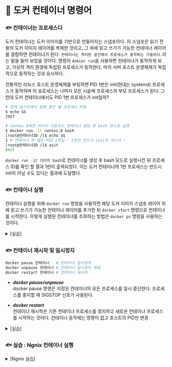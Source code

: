 # 🐋 도커 컨테이너 명령어
### 🐟 컨테이너는 프로세스다
도커 컨테이너는 도커 이미지를 기반으로 만들어지는 스냅숏이다. 이 스냅숏은 읽기 전용의 도커 이미지 레이어를 복제한 것이고, 그 위에 읽고 쓰기가 가능한 컨테이너 레이어를 결합하면 컨테이너가 된다. `컨테이너는 격리된 공간에서 프로세스가 동작하는 기술이다.`라는 말을 들어 보았을 것이다. 명령어 `dokcer run`을 사용하면 컨테이너가 동작하게 되고, 가상의 격리 환경에 독립된 프로세스가 동작한다. 마치 서버 호스트 운영체제가 독립적으로 동작하는 것과 유사하다.  

전통적인 리눅스 호스트 운영체제를 부팅하면 PID 1번은 init(현대는 systemd) 프로세스가 동작하며 이 포로세스는 나머지 모든 시슽메 프로세스의 부모 프로세스가 된다. 그런데 도커 컨테이너에서도 PID 1번 프로세스가 init일까? 

```bash
# 현재 호스트에서 실행 중인 쉘 프로세스 PID
$ echo $$
2957

# centos 8버전 이미지 다운로드 컨테이너 생성 후 bash 모드로 실행
$ docker run -it centos:8 bash
[root@컨테이너ID /]$ echo $$
1 # 컨테이너 첫 쉘은 PID 1번임 : 1번이 반드시 init은 아니다 !
[root@컨테이너ID /]$ exit
exit
```

`docker run -it 이미지 bash`로 컨테이너를 생성 후 bash 모드로 실행시킨 뒤 프로세스 ID를 확인 할 결과 1번이 출력되었다. 이는 도커 컨테이너의 1번 프로세스는 반드시 init이 아닐 수도 있다는 결과에 도달했다.

##
### 🐟 컨테이너 실행
컨테이너 실행을 위해 `docker run` 명령을 사용하면 해당 도커 이미지 스냅숏 레이어 위에 읽고 쓰기가 가능한 컨테이너 레이어를 추가한 뒤 `docker start` 명령으로 컨테이너를 시작한다. 이렇게 실행된 컨테이너를 조회하는 방법은 `docker ps` 명령을 사용하는 것이다.
<details>
    <summary>[실습]</summary>

```bash
# docker create : 컨테이너 생성 명령어
# --name > : 생성 할 컨테이너 이름
$ docker create -it --name test ubuntu:14.04

# test 컨테이너 실행
$ docker start test

# 실행 중인 컨테이너 조회
$ docker ps
CONTAINER ID   IMAGE          COMMAND       CREATED          STATUS         PORTS     NAMES
b50a90ab3cd4   ubuntu:14.04   "/bin/bash"   33 seconds ago   Up 4 seconds             test

# 컨테이너 접속
# docker attach container : 실행중인 컨테이너에 내 터미널을 attach 하는 명령어
# exit를 하면 컨테이너도 종료된다.
$ docker attach test
root@컨테이너ID:/$ ls
bin  boot  dev  etc  home  lib  lib64  media  mnt  opt  proc  root  run  sbin  srv  sys  tmp  usr  var

root@컨테이너ID:/$ exit
exit
```

위의 작업을 docker run으로 수행하면 다음과 같다.
```bash
$ docker run -it --name test ubuntu:14.04 bash
root@d116649d5f60:/# exit
exit
```
docker run의 특징은 호스트 서버에 이미지가 다운로드 되어 있지 않아도 로컬에 존재하는 이미지를 도커 허브에서 자동으로 다운로드를 해주고 컨테이너 생성 후 실행까지 함께 처리된다는 점이다.
> docker run = [pull] + create + start + [command]

</details>

##
### 🐟 컨테이너 재시작 및 일시정지
```bash
docker pause 컨테이너   # 컨테이너 일시정지
docker unpause 컨테이너 # 컨테이너 일시정지 해제
docker restart 컨테이너 # 컨테이너 재시작
```
- ***docker pause/unpause***  
    docker pause 명령은 지정된 컨테이너의 모든 프로세스를 일시 중단한다. 프로세스를 중지할 때 SIGSTOP 신호가 사용된다.

- ***docker restart***  
    컨테이너 재시작은 기존 컨테이너 프로세스를 정지하고 새로운 컨테이너 프로세스를 시작하는 것이다. 컨테이너 동작에는 영향이 없고 호스트의 PID만 변경

<details>
    <summary>[실습]</summary>

```bash
# webserver1 컨테이너 일시정지
$ docker pause webserver1
webserver1

# STATUS 열에 (Paused) 됨
$ docker ps
CONTAINER ID   IMAGE        COMMAND                  CREATED          STATUS                   PORTS                  NAMES
aa922c39f991   nginx:1.18   "/docker-entrypoint.…"   36 minutes ago   Up 17 seconds (Paused)   0.0.0.0:8081->80/tcp   webserver1

# webserver1 컨테이너 일시정지 해제
$ docker unpause webserver1
webserver1

# (Paused) 사라짐
$ docker ps
CONTAINER ID   IMAGE        COMMAND                  CREATED          STATUS          PORTS                                     NAMES
aa922c39f991   nginx:1.18   "/docker-entrypoint.…"   37 minutes ago   Up 46 seconds   0.0.0.0:8081->80/tcp, [::]:8081->80/tcp   webserver1

# HOST PID 4273 / 
$ ps -ef | grep 8081
com       4273  1528  0 19:04 pts/5    00:00:00 grep --color=auto 8081

# webserver1 컨테이너 재시작
$ docker restart webserver1
webserver1

# HOST PID 4273 -> 4290
$ ps -ef | grep 8081
com       4290  1528  0 19:04 pts/5    00:00:00 grep --color=auto 8081
```
</details>

##
### 🐟 실습 : Ngnix 컨테이너 실행
<details>
    <summary>[Ngnix 실습]</summary>
    
```bash
# nginx 1.18 버전 다운로드
$ docker pull nginx:1.18
$ docker images
REPOSITORY   TAG       IMAGE ID       CREATED         SIZE
nginx        1.18      e90ac5331fe0   4 years ago     200MB

# 컨테이너 실행
# -d: 컨테이너를 백그라운드에서 실행하고 컨테이너 ID 출력
# -p : 컨테이너의 해당 포트를 HOST 해당 포트로 오픈 (호스트:컨테이너)
$ docker run --name webserver1 -d -p 8081:80 nginx:1.18
aa922c39f991206049030dc5d18770d08d67067af91de41779532f650171c1d2

# 실행 중인 컨테이너 조회
$ docker ps
CONTAINER ID   IMAGE        COMMAND                  CREATED         STATUS         PORTS                                     NAMES
aa922c39f991   nginx:1.18   "/docker-entrypoint.…"   4 seconds ago   Up 3 seconds   0.0.0.0:8081->80/tcp, [::]:8081->80/tcp   webserver1

# localhost:8081 HTTP 요청
$ curl localhost:8081
<!DOCTYPE html>
<html>
<head>
<title>Welcome to nginx!</title>
...

# nginx 컨테이너의 접근 로그 확인 (-f : 실시간, -t: 마지막 로그까지)
$ docker logs -f webserver1
...
172.17.0.1 - - [08/Sep/2025:09:29:49 +0000] "GET / HTTP/1.1" 200 612 "-" "curl/8.5.0" "-"
172.17.0.1 - - [08/Sep/2025:09:31:16 +0000] "GET / HTTP/1.1" 200 612 "-" "Mozilla/5.0 (Windows NT 10.0; Win64; x64) AppleWebKit/537.36 (KHTML, like Gecko) Chrome/139.0.0.0 Safari/537.36" "-"

# 컨테이너 정지
$ docker stop webserver1
webserver1

# localhost:8081 HTTP 요청 : 컨테이너를 정지했으므로 실패
$ curl localhost:8081
curl: (7) Failed to connect to localhost port 8081 after 0 ms: Could not connect to server

# nginx 컨테이너 실행
$ docker start webserver1
webserver1

# vi 편집기로  index.html 내용을 변경
$ vi index.html
<h1>Hello world!</h1>

# 도커 cp 명령을 통해 컨테이너 내부 index.html 파일 경로에 복사
$ docker cp index.html webserver1:/usr/share/nginx/html/index.html

# 변경된 내용 확인
$ curl localhost:8081
<h1>Hello World!</h1>
```

</details>